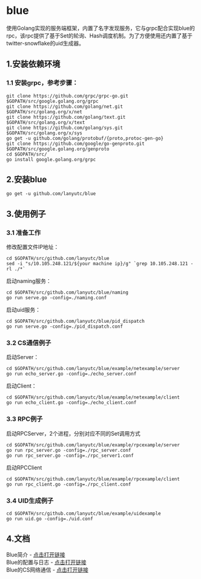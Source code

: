 # blue 
使用Golang实现的服务端框架，内置了名字发现服务，它与grpc配合实现blue的rpc，该rpc提供了基于Set的轮询、Hash调度机制。为了方便使用还内置了基于twitter-snowflake的uid生成器。

## 1.安装依赖环境  
### 1.1 安装grpc，参考步骤：  
```
git clone https://github.com/grpc/grpc-go.git $GOPATH/src/google.golang.org/grpc  
git clone https://github.com/golang/net.git $GOPATH/src/golang.org/x/net  
git clone https://github.com/golang/text.git $GOPATH/src/golang.org/x/text  
git clone https://github.com/golang/sys.git $GOPATH/src/golang.org/x/sys   
go get -u github.com/golang/protobuf/{proto,protoc-gen-go}  
git clone https://github.com/google/go-genproto.git $GOPATH/src/google.golang.org/genproto  
cd $GOPATH/src/  
go install google.golang.org/grpc  
```

## 2.安装blue
```
go get -u github.com/lanyutc/blue  
```

## 3.使用例子
### 3.1 准备工作
修改配置文件IP地址：
```
cd $GOPATH/src/github.com/lanyutc/blue  
sed -i "s/10.105.248.121/${your machine ip}/g" `grep 10.105.248.121 -rl ./*`  
```
启动naming服务：
```
cd $GOPATH/src/github.com/lanyutc/blue/naming
go run serve.go -config=./naming.conf
```
启动uid服务：
```
cd $GOPATH/src/github.com/lanyutc/blue/pid_dispatch
go run serve.go -config=./pid_dispatch.conf
```
### 3.2 CS通信例子  
启动Server：
```
cd $GOPATH/src/github.com/lanyutc/blue/example/netexample/server
go run echo_server.go -config=./echo_server.conf
```
启动Client：
```
cd $GOPATH/src/github.com/lanyutc/blue/example/netexample/client
go run echo_client.go -config=./echo_client.conf
```
### 3.3 RPC例子  
启动RPCServer，2个进程，分别对应不同的Set调用方式
```
cd $GOPATH/src/github.com/lanyutc/blue/example/rpcexample/server
go run rpc_server.go -config=./rpc_server.conf
go run rpc_server.go -config=./rpc_server1.conf
```
启动RPCClient
```
cd $GOPATH/src/github.com/lanyutc/blue/example/rpcexample/client
go run rpc_client.go -config=./rpc_client.conf
```
### 3.4 UID生成例子  
```
cd $GOPATH/src/github.com/lanyutc/blue/example/uidexample
go run uid.go -config=./uid.conf
```

## 4.文档  
Blue简介 - [点击打开链接](https://www.lanindex.com/%e5%ad%a6%e4%b9%a0golang%e4%b9%8b%e6%9c%8d%e5%8a%a1%e5%99%a8%e6%a1%86%e6%9e%b6%e7%bc%96%e5%86%99-%e5%bc%80%e7%af%87/)  
Blue的配置与日志 - [点击打开链接](https://www.lanindex.com/%e5%ad%a6%e4%b9%a0golang%e4%b9%8b%e6%9c%8d%e5%8a%a1%e5%99%a8%e6%a1%86%e6%9e%b6%e7%bc%96%e5%86%99-%e9%85%8d%e7%bd%ae%e4%b8%8e%e6%97%a5%e5%bf%97/)  
Blue的CS网络通信 - [点击打开链接](https://www.lanindex.com/%e5%ad%a6%e4%b9%a0golang%e4%b9%8b%e6%9c%8d%e5%8a%a1%e5%99%a8%e6%a1%86%e6%9e%b6%e7%bc%96%e5%86%99-cs%e7%bd%91%e7%bb%9c%e9%80%9a%e4%bf%a1/)  
